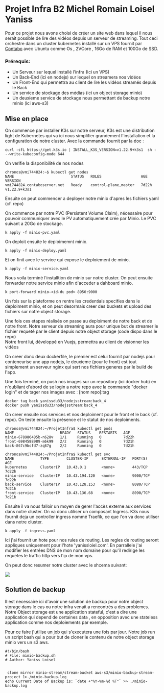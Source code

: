# Projet Infra B2 Michel Romain Loisel Yaniss


Pour ce projet nous avons choisi de créer un site web dans lequel il nous serait possible de lire des vidéos depuis un serveur de streaming. Tout ceci orchestre dans un cluster kubernetes installé sur un VPS fournit par [Contabo](https://contabo.com/en/)  avec Ubuntu comme Os , 2VCore , 16Go de RAM et 100Go de SSD. 

### Prérequis: 
- Un Serveur sur lequel installé l'infra (Ici un VPS) 
- Un Back-End (ici en nodejs) sur lequel on streamera nos vidéos 
- Un Front-End qui permettra au client de lire les vidéos streamés depuis le Back
- Un service de stockage des médias (ici un object storage minio)
- Un deuxieme service de stockage nous permettant de backup notre minio (ici aws-s3)

## Mise en place

On commence par installer K3s sur notre serveur, K3s est une distribution light  de Kubernetes qui va ici nous simplifier grandement l'installation et la configuration de notre cluster.
Avec la commande fournit par la doc :

```
curl -sfL https://get.k3s.io | INSTALL_K3S_VERSION=v1.22.9+k3s1  sh - --write-kubeconfig-mode 644
```

On verifie la disponibilité de nos nodes 
```
chronos@vmi744824:~$ kubectl get nodes
NAME                          STATUS   ROLES                  AGE     VERSION
vmi744824.contaboserver.net   Ready    control-plane,master   7d22h   v1.22.9+k3s1
```

Ensuite on peut commencer a deployer notre minio d'apres les fichiers yaml (cf. repo)

On commence par notre PVC (Persistent Volume Claim), nécessaire pour pouvoir communiquer avec le PV automatiquement crée par Minio. Le PVC suivant a 20Go de stockage.

```
k apply -f minio-pvc.yaml
```
On deploit ensuite le deploimemnt minio.

```
k apply -f minio-deploy.yaml
```
Et on finit avec le service qui expose le deploiement de minio.

```
k apply -f minio-service.yaml
```

Nous voila terminé l'installtion de minio sur notre cluster. 
On peut ensuite forwarder notre service minio afin d'acceder a dahboard minio.

```
k port-forward minio-<id-du pod> 8950:9000
```
Un fois sur la plateforme on rentre les credentials specifies dans le deploiment minio, et on peut desormais creer des buckets et upload des fichiers sur notre object storage.

Une fois ces etapes réalisés on passe au deploiment de notre back et de notre front.
Notre serveur de streaming aura pour unique but de streamer le fichier requeté par le client depuis notre object storage (code dispo dans le repo)   
Notre front lui, développé en Vuejs, permettra au client de visionner les vidéos

On creer donc deux dockerfile, le premier est celui fournit  par nodejs pour conteneurise une app nodejs, le deuxieme (pour le front) est tout simplement un serveur nginx qui sert nos fichiers generes par le build de l'app.

Une fois terminé, on push nos images sur un repository (ici docker hub) en n'oubliant d'abord de se login a notre repo avec la commande "docker login" et de tager nos images avec :   [nom repo]:tag

```
docker tag back yanissdu33/nodejsstream:back_4
docker push yanissdu33/nodejsstream:back_4
```

On creer ensuite nos services et nos deploiment pour le front et le back (cf. repo).
On teste ensuite la présence et le statut de nos deploiments. 

```
chronos@vmi744824:~/ProjetInfra$ kubectl get pods
NAME                     READY   STATUS    RESTARTS   AGE
minio-678986485b-n628v   1/1     Running   0          7d22h
front-6984588989-m6k99   2/2     Running   0          7d21h
back-867c9bcfd7-zq87g    2/2     Running   0          7d21h
```

```
chronos@vmi744824:~/ProjetInfra$ kubectl get svc
NAME            TYPE        CLUSTER-IP      EXTERNAL-IP   PORT(S)    AGE
kubernetes      ClusterIP   10.43.0.1       <none>        443/TCP    7d22h
minio-service   ClusterIP   10.43.194.120   <none>        9000/TCP   7d22h
back-service    ClusterIP   10.43.128.153   <none>        8080/TCP   7d21h
front-service   ClusterIP   10.43.136.68    <none>        8090/TCP   7d21h
```

Ensuite il va nous falloir un moyen de gerer l'accès externe aux services dans notre cluster.
On va donc utiliser un composant Ingress. 
K3s nous fournit deja un controller ingress nommé Traefik, ce que l'on va donc utiliser dans notre cluster.

```
k apply -f ingress.yaml
```
Ici j'ai fournit un hote pour nos rules de routing. Les regles de routing seront appliques uniquement pour l'hote 'yanissloiel.com'. En parrallele j'ai modifier les entrées DNS de mon nom domaine pour qu'il redirige les requetes le traffic http vers l'ip de mon vps.

On peut donc resumer notre cluster avec le shcema suivant:

![](https://cdn.discordapp.com/attachments/766297605755502592/979340722497011814/Untitled_Diagram.png)

## Solution de backup

Il est necessaire ici d'avoir une solution de backup pour notre object storage dans le cas ou notre infra venait a rencontrés a des problemes. Notre Object storage est une application stateful, c'est a dire une application qui depend de certaines data , en opposition avec une stateless application comme nos deploiements par exemple.

Pour ce faire j'utilise un job qui s'executera une fois par jour.
Notre job run un script bash qui a pour but de cloner le contenu de notre object storage minio vers un s3 aws.

```
#!/bin/bash
# File: minio-backup.sh
# Author: Yaniss Loisel


 clone mirror minio-stream/stream-bucket aws-s3/minio-backup-stream-project 1>./minio-backup.log
echo Current Date of Backup is: `date +"%Y-%m-%d %T"` >> ./minio-backup.log

```
